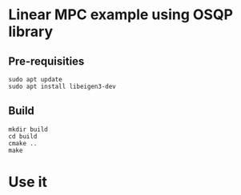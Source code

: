 # Linear MPC example using OSQP library

## Pre-requisities
```
sudo apt update
sudo apt install libeigen3-dev
```

## Build
```
mkdir build
cd build
cmake ..
make
```

# Use it
```

```